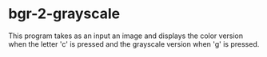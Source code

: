 # bgr-2-grayscale
This program takes as an input an image and displays the color version when the letter 'c' is pressed and the grayscale version when 'g' is pressed.
